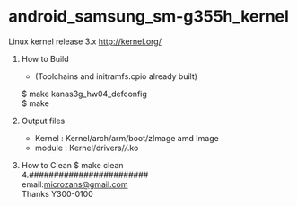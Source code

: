 # android_samsung_sm-g355h_kernel
  Linux kernel release 3.x <http://kernel.org/>

1. How to Build
	- (Toolchains and initramfs.cpio already built)

	$ make kanas3g_hw04_defconfig                
	$ make
	
2. Output files
	- Kernel : Kernel/arch/arm/boot/zImage amd Image
	- module : Kernel/drivers/*/*.ko
	
3. How to Clean	
    $ make clean                                              
4.########################           
email:microzans@gmail.com         
Thanks Y300-0100
